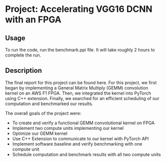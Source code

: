 # Project: Accelerating VGG16 DCNN with an FPGA

## Usage
To run the code, run the benchmark.ppi file. It will take roughly 2 hours to complete the run.

## Description
The final report for this project can be found here. 
For this project, we first began by implementing a General Matrix Multiply (GEMM) convolution kernel on an AWS F1 FPGA. Then, we integrated the kernel into PyTorch using C++ extension. Finally, we searched for an efficient scheduling of our computation and benchmarked our results.

The overall goals of the project were:

* To create and verify a functional GEMM convolutional kernel on FPGA
* Implement two compute units implementing our kernel
* Optimize our GEMM kernel 
* Use C++ Extension to communicate to our kernel with PyTorch API
* Implement software baseline and verify benchmarking with one compute unit
* Schedule computation and benchmark results with all two compute units
